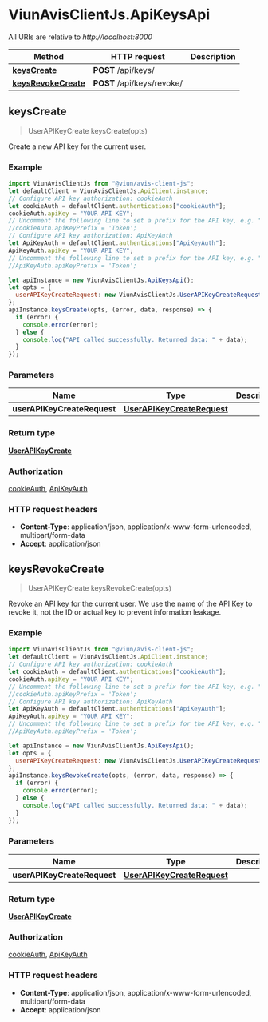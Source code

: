 # ViunAvisClientJs.ApiKeysApi

All URIs are relative to _http://localhost:8000_

| Method                                                 | HTTP request               | Description |
| ------------------------------------------------------ | -------------------------- | ----------- |
| [**keysCreate**](ApiKeysApi.md#keysCreate)             | **POST** /api/keys/        |
| [**keysRevokeCreate**](ApiKeysApi.md#keysRevokeCreate) | **POST** /api/keys/revoke/ |

## keysCreate

> UserAPIKeyCreate keysCreate(opts)

Create a new API key for the current user.

### Example

```javascript
import ViunAvisClientJs from "@viun/avis-client-js";
let defaultClient = ViunAvisClientJs.ApiClient.instance;
// Configure API key authorization: cookieAuth
let cookieAuth = defaultClient.authentications["cookieAuth"];
cookieAuth.apiKey = "YOUR API KEY";
// Uncomment the following line to set a prefix for the API key, e.g. "Token" (defaults to null)
//cookieAuth.apiKeyPrefix = 'Token';
// Configure API key authorization: ApiKeyAuth
let ApiKeyAuth = defaultClient.authentications["ApiKeyAuth"];
ApiKeyAuth.apiKey = "YOUR API KEY";
// Uncomment the following line to set a prefix for the API key, e.g. "Token" (defaults to null)
//ApiKeyAuth.apiKeyPrefix = 'Token';

let apiInstance = new ViunAvisClientJs.ApiKeysApi();
let opts = {
  userAPIKeyCreateRequest: new ViunAvisClientJs.UserAPIKeyCreateRequest(), // UserAPIKeyCreateRequest |
};
apiInstance.keysCreate(opts, (error, data, response) => {
  if (error) {
    console.error(error);
  } else {
    console.log("API called successfully. Returned data: " + data);
  }
});
```

### Parameters

| Name                        | Type                                                      | Description | Notes      |
| --------------------------- | --------------------------------------------------------- | ----------- | ---------- |
| **userAPIKeyCreateRequest** | [**UserAPIKeyCreateRequest**](UserAPIKeyCreateRequest.md) |             | [optional] |

### Return type

[**UserAPIKeyCreate**](UserAPIKeyCreate.md)

### Authorization

[cookieAuth](../README.md#cookieAuth), [ApiKeyAuth](../README.md#ApiKeyAuth)

### HTTP request headers

- **Content-Type**: application/json, application/x-www-form-urlencoded, multipart/form-data
- **Accept**: application/json

## keysRevokeCreate

> UserAPIKeyCreate keysRevokeCreate(opts)

Revoke an API key for the current user. We use the name of the API Key to revoke it, not the ID or actual key to prevent information leakage.

### Example

```javascript
import ViunAvisClientJs from "@viun/avis-client-js";
let defaultClient = ViunAvisClientJs.ApiClient.instance;
// Configure API key authorization: cookieAuth
let cookieAuth = defaultClient.authentications["cookieAuth"];
cookieAuth.apiKey = "YOUR API KEY";
// Uncomment the following line to set a prefix for the API key, e.g. "Token" (defaults to null)
//cookieAuth.apiKeyPrefix = 'Token';
// Configure API key authorization: ApiKeyAuth
let ApiKeyAuth = defaultClient.authentications["ApiKeyAuth"];
ApiKeyAuth.apiKey = "YOUR API KEY";
// Uncomment the following line to set a prefix for the API key, e.g. "Token" (defaults to null)
//ApiKeyAuth.apiKeyPrefix = 'Token';

let apiInstance = new ViunAvisClientJs.ApiKeysApi();
let opts = {
  userAPIKeyCreateRequest: new ViunAvisClientJs.UserAPIKeyCreateRequest(), // UserAPIKeyCreateRequest |
};
apiInstance.keysRevokeCreate(opts, (error, data, response) => {
  if (error) {
    console.error(error);
  } else {
    console.log("API called successfully. Returned data: " + data);
  }
});
```

### Parameters

| Name                        | Type                                                      | Description | Notes      |
| --------------------------- | --------------------------------------------------------- | ----------- | ---------- |
| **userAPIKeyCreateRequest** | [**UserAPIKeyCreateRequest**](UserAPIKeyCreateRequest.md) |             | [optional] |

### Return type

[**UserAPIKeyCreate**](UserAPIKeyCreate.md)

### Authorization

[cookieAuth](../README.md#cookieAuth), [ApiKeyAuth](../README.md#ApiKeyAuth)

### HTTP request headers

- **Content-Type**: application/json, application/x-www-form-urlencoded, multipart/form-data
- **Accept**: application/json
